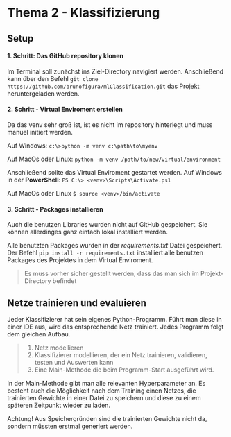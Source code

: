 # Thema 2 - Klassifizierung

## Setup
#### 1. Schritt: Das GitHub repository klonen
Im Terminal soll zunächst ins Ziel-Directory navigiert werden.
Anschließend kann über den Befehl
`git clone https://github.com/brunofigura/mlClassification.git`
das Projekt heruntergeladen werden.

#### 2. Schritt - Virtual Enviroment erstellen
Da das venv sehr groß ist, ist es nicht im repository hinterlegt und muss manuel initiert werden.

Auf Windows:
`c:\>python -m venv c:\path\to\myenv`

Auf MacOs oder Linux:
`python -m venv /path/to/new/virtual/environment`

Anschließend sollte das Virtual Enviroment gestartet werden.
Auf Windows in der **PowerShell**:
`PS C:\> <venv>\Scripts\Activate.ps1`

Auf MacOs oder Linux
`$ source <venv>/bin/activate`

#### 3. Schritt - Packages installieren
Auch die benutzen Libraries wurden nicht auf GitHub gespeichert. Sie können allerdinges ganz einfach lokal installiert werden. 

Alle benutzten Packages wurden in der _requirements.txt_ Datei gespeichert.
Der Befehl `pip install -r requirements.txt` installiert alle benutzen Packages des Projektes in dem Virtual Enviroment.

> Es muss vorher sicher gestellt werden, dass das man sich im Projekt-Directory befindet

## Netze trainieren und evaluieren

Jeder Klassifizierer hat sein eigenes Python-Programm. Führt man diese in einer IDE aus, wird das entsprechende Netz trainiert. 
Jedes Programm folgt dem gleichen Aufbau.
> 1. Netz modellieren
> 2. Klassifizierer modellieren, der ein Netz trainieren, validieren, testen und Auswerten kann
>  3. Eine Main-Methode die beim Programm-Start ausgeführt wird.

In der Main-Methode gibt man alle relevanten Hyperparameter an. Es besteht auch die Möglichkeit nach dem Training einen Netzes, die trainierten Gewichte in einer Datei zu speichern und diese zu einem späteren Zeitpunkt wieder zu laden. 

Achtung! Aus Speichergründen sind die trainierten Gewichte nicht da, sondern müssten erstmal generiert werden. 

